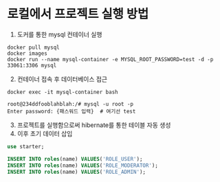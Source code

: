 # 로컬에서 프로젝트 실행 방법
1. 도커를 통한 mysql 컨테이너 실행
```shell
docker pull mysql
docker images
docker run --name mysql-container -e MYSQL_ROOT_PASSWORD=test -d -p 33061:3306 mysql
```

2. 컨테이너 접속 후 데이터베이스 접근
```shell
docker exec -it mysql-container bash
```
```shell
root@234ddfooblahblah:/# mysql -u root -p
Enter password: {패스워드 입력}  # 여기선 test
```
3. 프로젝트를 실행함으로써 hibernate를 통한 테이블 자동 생성
4. 이후 초기 데이터 삽입
```sql
use starter;

INSERT INTO roles(name) VALUES('ROLE_USER');
INSERT INTO roles(name) VALUES('ROLE_MODERATOR');
INSERT INTO roles(name) VALUES('ROLE_ADMIN');
```
